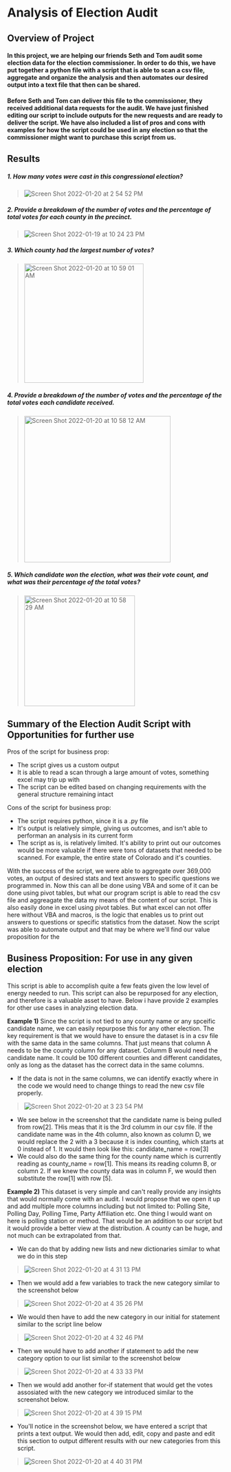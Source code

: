 # **Analysis of Election Audit**

## **Overview of Project**

#### In this project, we are helping our friends Seth and Tom audit some election data for the election commissioner. In order to do this, we have put together a python file with a script that is able to scan a csv file, aggregate and organize the analysis and then automates our desired output into a text file that then can be shared.
#### Before Seth and Tom can deliver this file to the commissioner, they received additional data requests for the audit. We have just finished editing our script to include outputs for the new requests and are ready to deliver the script. We have also included a list of pros and cons with examples for how the script could be used in any election so that the commissioner might want to purchase this script from us.

## **Results**

##### 1. How many votes were cast in this congressional election?
> ![Screen Shot 2022-01-20 at 2 54 52 PM](https://user-images.githubusercontent.com/95602006/150420707-309a2305-ba19-458a-94a6-e40d48daeb02.png)
##### 2. Provide a breakdown of the number of votes and the percentage of total votes for each county in the precinct.
> ![Screen Shot 2022-01-19 at 10 24 23 PM](https://user-images.githubusercontent.com/95602006/150273161-f6f563e6-e0f7-4ef7-b7b7-99ade7154ad8.png)
##### 3. Which county had the largest number of votes?
> <img width="277" alt="Screen Shot 2022-01-20 at 10 59 01 AM" src="https://user-images.githubusercontent.com/95602006/150385809-05bae2ad-5dcc-4bcd-953a-c655bcba453e.png">
##### 4. Provide a breakdown of the number of votes and the percentage of the total votes each candidate received.
> <img width="340" alt="Screen Shot 2022-01-20 at 10 58 12 AM" src="https://user-images.githubusercontent.com/95602006/150385680-38d3cda4-2049-4961-80ed-eef086cc2ad0.png">
##### 5. Which candidate won the election, what was their vote count, and what was their percentage of the total votes?
> <img width="257" alt="Screen Shot 2022-01-20 at 10 58 29 AM" src="https://user-images.githubusercontent.com/95602006/150385724-ce842b9d-1e4e-41be-ab1c-e90fde935526.png">


## **Summary of the Election Audit Script with Opportunities for further use**

Pros of the script for business prop:
* The script gives us a custom output 
* It is able to read a scan through a large amount of votes, something excel may trip up with
* The script can be edited based on changing requirements with the general structure remaining intact

Cons of the script for business prop:
* The script requires python, since it is a .py file
* It's output is relatively simple, giving us outcomes, and isn't able to performan an analysis in its current form
* The script as is, is relatively limited. It's ability to print out our outcomes would be more valuable if there were tons of datasets that needed to be scanned. For example, the entire state of Colorado and it's counties.

With the success of the script, we were able to aggregate over 369,000 votes, an output of desired stats and text answers to specific questions we programmed in. Now this can all be done using VBA and some of it can be done using pivot tables, but what our program script is able to read the csv file and aggreagate the data my means of the content of our script. This is also easily done in excel using pivot tables. But what excel can not offer here without VBA and macros, is the logic that enables us to print out answers to questions or specific statistics from the dataset. Now the script was able to automate output and that may be where we'll find our value proposition for the

## Business Proposition: For use in any given election
This script is able to accomplish quite a few feats given the low level of energy needed to run. This script can also be repurposed for any election, and therefore is a valuable asset to have. Below i have provide 2 examples for other use cases in analyzing election data.

**Example 1)** Since the script is not tied to any county name or any spceific candidate name, we can easily repurpose this for any other election. The key requirement is that we would have to ensure the dataset is in a csv file with the same data in the same columns. That just means that column A needs to be the county column for any dataset. Columm B would need the candidate name. It could be 100 different counties and different candidates, only as long as the dataset has the correct data in the same columns.
  * If the data is not in the same columns, we can identify exactly where in the code we would need to change things to read the new csv file properly. 
> ![Screen Shot 2022-01-20 at 3 23 54 PM](https://user-images.githubusercontent.com/95602006/150424345-6e7383a4-3681-481e-9d7e-7d92c6fa7de9.png)
  * We see below in the screenshot that the candidate name is being pulled from row[2]. THis meas that it is the 3rd columm in our csv file. If the candidate name was in the 4th column, also known as column D, we would replace the 2 with a 3 because it is index counting, which starts at 0 instead of 1. It would then look like this: candidate_name = row[3]
  * We could also do the same thing for the county name which is currently reading as county_name = row[1]. This means its reading column B, or column 2. If we knew the county data was in column F, we would then substitute the row[1] with row [5].
  

**Example 2)** This dataset is very simple and can't really provide any insights that would normally come with an audit. I would propose that we open it up and add multiple more columns including but not limited to: Polling Site, Polling Day, Polling Time, Party Affiliation etc. One thing I would want on here is polling station or method. That would be an addition to our script but it would provide a better view at the distribution. A county can be huge, and not much can be extrapolated from that.
  * We can do that by adding new lists and new dictionaries similar to what we do in this step
> ![Screen Shot 2022-01-20 at 4 31 13 PM](https://user-images.githubusercontent.com/95602006/150432591-5c1ecc71-32d9-4fc6-b008-3cde2ac032e0.png)
  * Then we would add a few variables to track the new category similar to the screenshot below
> ![Screen Shot 2022-01-20 at 4 35 26 PM](https://user-images.githubusercontent.com/95602006/150433025-93f530e9-46f4-4e21-bb10-92de5fd7cd8e.png)
  * We would then have to add the new category in our initial for statement similar to the script line below 
> ![Screen Shot 2022-01-20 at 4 32 46 PM](https://user-images.githubusercontent.com/95602006/150432744-ec0c0d97-434d-4e10-a782-08203938d290.png)
  * Then we would have to add another if statement to add the new category option to our list similar to the screenshot below
> ![Screen Shot 2022-01-20 at 4 33 33 PM](https://user-images.githubusercontent.com/95602006/150432822-2a548934-6f93-4675-a74e-6109e860f07e.png)
  * Then we would add another for-if statement that would get the votes assosiated with the new category we introduced similar to the screenshot below.
> ![Screen Shot 2022-01-20 at 4 39 15 PM](https://user-images.githubusercontent.com/95602006/150433428-22b886bb-07f9-42f2-9c23-5c988abe0c31.png)
  * You'll notice in the screenshot below, we have entered a script that prints a text output. We would then add, edit, copy and paste and edit this section to output different results with our new categories from this script.
> ![Screen Shot 2022-01-20 at 4 40 31 PM](https://user-images.githubusercontent.com/95602006/150433579-d521be83-ebcf-46b7-8790-8f1a95050ad4.png)


